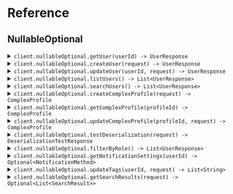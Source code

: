 # Reference
## NullableOptional
<details><summary><code>client.nullableOptional.getUser(userId) -> UserResponse</code></summary>
<dl>
<dd>

#### 📝 Description

<dl>
<dd>

<dl>
<dd>

Get a user by ID
</dd>
</dl>
</dd>
</dl>

#### 🔌 Usage

<dl>
<dd>

<dl>
<dd>

```java
client.nullableOptional().getUser("userId");
```
</dd>
</dl>
</dd>
</dl>

#### ⚙️ Parameters

<dl>
<dd>

<dl>
<dd>

**userId:** `String` 
    
</dd>
</dl>
</dd>
</dl>


</dd>
</dl>
</details>

<details><summary><code>client.nullableOptional.createUser(request) -> UserResponse</code></summary>
<dl>
<dd>

#### 📝 Description

<dl>
<dd>

<dl>
<dd>

Create a new user
</dd>
</dl>
</dd>
</dl>

#### 🔌 Usage

<dl>
<dd>

<dl>
<dd>

```java
client.nullableOptional().createUser(
    CreateUserRequest
        .builder()
        .username("username")
        .email("email")
        .phone("phone")
        .address(
            Address
                .builder()
                .street("street")
                .zipCode("zipCode")
                .city("city")
                .state("state")
                .country("country")
                .buildingId("buildingId")
                .tenantId("tenantId")
                .build()
        )
        .build()
);
```
</dd>
</dl>
</dd>
</dl>

#### ⚙️ Parameters

<dl>
<dd>

<dl>
<dd>

**request:** `CreateUserRequest` 
    
</dd>
</dl>
</dd>
</dl>


</dd>
</dl>
</details>

<details><summary><code>client.nullableOptional.updateUser(userId, request) -> UserResponse</code></summary>
<dl>
<dd>

#### 📝 Description

<dl>
<dd>

<dl>
<dd>

Update a user (partial update)
</dd>
</dl>
</dd>
</dl>

#### 🔌 Usage

<dl>
<dd>

<dl>
<dd>

```java
client.nullableOptional().updateUser(
    "userId",
    UpdateUserRequest
        .builder()
        .username("username")
        .email("email")
        .phone("phone")
        .address(
            Address
                .builder()
                .street("street")
                .zipCode("zipCode")
                .city("city")
                .state("state")
                .country("country")
                .buildingId("buildingId")
                .tenantId("tenantId")
                .build()
        )
        .build()
);
```
</dd>
</dl>
</dd>
</dl>

#### ⚙️ Parameters

<dl>
<dd>

<dl>
<dd>

**userId:** `String` 
    
</dd>
</dl>

<dl>
<dd>

**request:** `UpdateUserRequest` 
    
</dd>
</dl>
</dd>
</dl>


</dd>
</dl>
</details>

<details><summary><code>client.nullableOptional.listUsers() -> List&lt;UserResponse&gt;</code></summary>
<dl>
<dd>

#### 📝 Description

<dl>
<dd>

<dl>
<dd>

List all users
</dd>
</dl>
</dd>
</dl>

#### 🔌 Usage

<dl>
<dd>

<dl>
<dd>

```java
client.nullableOptional().listUsers(
    ListUsersRequest
        .builder()
        .limit(1)
        .offset(1)
        .includeDeleted(true)
        .sortBy("sortBy")
        .build()
);
```
</dd>
</dl>
</dd>
</dl>

#### ⚙️ Parameters

<dl>
<dd>

<dl>
<dd>

**limit:** `Optional<Integer>` 
    
</dd>
</dl>

<dl>
<dd>

**offset:** `Optional<Integer>` 
    
</dd>
</dl>

<dl>
<dd>

**includeDeleted:** `Optional<Boolean>` 
    
</dd>
</dl>

<dl>
<dd>

**sortBy:** `Optional<String>` 
    
</dd>
</dl>
</dd>
</dl>


</dd>
</dl>
</details>

<details><summary><code>client.nullableOptional.searchUsers() -> List&lt;UserResponse&gt;</code></summary>
<dl>
<dd>

#### 📝 Description

<dl>
<dd>

<dl>
<dd>

Search users
</dd>
</dl>
</dd>
</dl>

#### 🔌 Usage

<dl>
<dd>

<dl>
<dd>

```java
client.nullableOptional().searchUsers(
    SearchUsersRequest
        .builder()
        .query("query")
        .department("department")
        .role("role")
        .isActive(true)
        .build()
);
```
</dd>
</dl>
</dd>
</dl>

#### ⚙️ Parameters

<dl>
<dd>

<dl>
<dd>

**query:** `String` 
    
</dd>
</dl>

<dl>
<dd>

**department:** `Optional<String>` 
    
</dd>
</dl>

<dl>
<dd>

**role:** `Optional<String>` 
    
</dd>
</dl>

<dl>
<dd>

**isActive:** `Optional<Boolean>` 
    
</dd>
</dl>
</dd>
</dl>


</dd>
</dl>
</details>

<details><summary><code>client.nullableOptional.createComplexProfile(request) -> ComplexProfile</code></summary>
<dl>
<dd>

#### 📝 Description

<dl>
<dd>

<dl>
<dd>

Create a complex profile to test nullable enums and unions
</dd>
</dl>
</dd>
</dl>

#### 🔌 Usage

<dl>
<dd>

<dl>
<dd>

```java
client.nullableOptional().createComplexProfile(
    ComplexProfile
        .builder()
        .id("id")
        .nullableRole(UserRole.ADMIN)
        .optionalRole(UserRole.ADMIN)
        .optionalNullableRole(UserRole.ADMIN)
        .nullableStatus(UserStatus.ACTIVE)
        .optionalStatus(UserStatus.ACTIVE)
        .optionalNullableStatus(UserStatus.ACTIVE)
        .nullableNotification(
            NotificationMethod.email(
                EmailNotification
                    .builder()
                    .emailAddress("emailAddress")
                    .subject("subject")
                    .htmlContent("htmlContent")
                    .build()
            )
        )
        .optionalNotification(
            NotificationMethod.email(
                EmailNotification
                    .builder()
                    .emailAddress("emailAddress")
                    .subject("subject")
                    .htmlContent("htmlContent")
                    .build()
            )
        )
        .optionalNullableNotification(
            NotificationMethod.email(
                EmailNotification
                    .builder()
                    .emailAddress("emailAddress")
                    .subject("subject")
                    .htmlContent("htmlContent")
                    .build()
            )
        )
        .nullableSearchResult(
            SearchResult.user(
                UserResponse
                    .builder()
                    .id("id")
                    .username("username")
                    .createdAt(OffsetDateTime.parse("2024-01-15T09:30:00Z"))
                    .email("email")
                    .phone("phone")
                    .updatedAt(OffsetDateTime.parse("2024-01-15T09:30:00Z"))
                    .address(
                        Address
                            .builder()
                            .street("street")
                            .zipCode("zipCode")
                            .city("city")
                            .state("state")
                            .country("country")
                            .buildingId("buildingId")
                            .tenantId("tenantId")
                            .build()
                    )
                    .build()
            )
        )
        .optionalSearchResult(
            SearchResult.user(
                UserResponse
                    .builder()
                    .id("id")
                    .username("username")
                    .createdAt(OffsetDateTime.parse("2024-01-15T09:30:00Z"))
                    .email("email")
                    .phone("phone")
                    .updatedAt(OffsetDateTime.parse("2024-01-15T09:30:00Z"))
                    .address(
                        Address
                            .builder()
                            .street("street")
                            .zipCode("zipCode")
                            .city("city")
                            .state("state")
                            .country("country")
                            .buildingId("buildingId")
                            .tenantId("tenantId")
                            .build()
                    )
                    .build()
            )
        )
        .nullableArray(
            Optional.of(
                Arrays.asList("nullableArray", "nullableArray")
            )
        )
        .optionalArray(
            Optional.of(
                Arrays.asList("optionalArray", "optionalArray")
            )
        )
        .optionalNullableArray(
            Optional.of(
                Arrays.asList("optionalNullableArray", "optionalNullableArray")
            )
        )
        .nullableListOfNullables(
            Optional.of(
                Arrays.asList(Optional.of("nullableListOfNullables"), Optional.of("nullableListOfNullables"))
            )
        )
        .nullableMapOfNullables(
            new HashMap<String, Optional<Address>>() {{
                put("nullableMapOfNullables", Optional.of(
                    Address
                        .builder()
                        .street("street")
                        .zipCode("zipCode")
                        .city(Optional.of("city"))
                        .state(Optional.of("state"))
                        .country(Optional.of("country"))
                        .buildingId(Optional.of("buildingId"))
                        .tenantId(Optional.of("tenantId"))
                        .build()
                ));
            }}
        )
        .nullableListOfUnions(
            Optional.of(
                Arrays.asList(
                    NotificationMethod.email(
                        EmailNotification
                            .builder()
                            .emailAddress("emailAddress")
                            .subject("subject")
                            .htmlContent("htmlContent")
                            .build()
                    ),
                    NotificationMethod.email(
                        EmailNotification
                            .builder()
                            .emailAddress("emailAddress")
                            .subject("subject")
                            .htmlContent("htmlContent")
                            .build()
                    )
                )
            )
        )
        .optionalMapOfEnums(
            new HashMap<String, UserRole>() {{
                put("optionalMapOfEnums", UserRole.ADMIN);
            }}
        )
        .build()
);
```
</dd>
</dl>
</dd>
</dl>

#### ⚙️ Parameters

<dl>
<dd>

<dl>
<dd>

**request:** `ComplexProfile` 
    
</dd>
</dl>
</dd>
</dl>


</dd>
</dl>
</details>

<details><summary><code>client.nullableOptional.getComplexProfile(profileId) -> ComplexProfile</code></summary>
<dl>
<dd>

#### 📝 Description

<dl>
<dd>

<dl>
<dd>

Get a complex profile by ID
</dd>
</dl>
</dd>
</dl>

#### 🔌 Usage

<dl>
<dd>

<dl>
<dd>

```java
client.nullableOptional().getComplexProfile("profileId");
```
</dd>
</dl>
</dd>
</dl>

#### ⚙️ Parameters

<dl>
<dd>

<dl>
<dd>

**profileId:** `String` 
    
</dd>
</dl>
</dd>
</dl>


</dd>
</dl>
</details>

<details><summary><code>client.nullableOptional.updateComplexProfile(profileId, request) -> ComplexProfile</code></summary>
<dl>
<dd>

#### 📝 Description

<dl>
<dd>

<dl>
<dd>

Update complex profile to test nullable field updates
</dd>
</dl>
</dd>
</dl>

#### 🔌 Usage

<dl>
<dd>

<dl>
<dd>

```java
client.nullableOptional().updateComplexProfile(
    "profileId",
    UpdateComplexProfileRequest
        .builder()
        .nullableRole(UserRole.ADMIN)
        .nullableStatus(UserStatus.ACTIVE)
        .nullableNotification(
            NotificationMethod.email(
                EmailNotification
                    .builder()
                    .emailAddress("emailAddress")
                    .subject("subject")
                    .htmlContent("htmlContent")
                    .build()
            )
        )
        .nullableSearchResult(
            SearchResult.user(
                UserResponse
                    .builder()
                    .id("id")
                    .username("username")
                    .createdAt(OffsetDateTime.parse("2024-01-15T09:30:00Z"))
                    .email("email")
                    .phone("phone")
                    .updatedAt(OffsetDateTime.parse("2024-01-15T09:30:00Z"))
                    .address(
                        Address
                            .builder()
                            .street("street")
                            .zipCode("zipCode")
                            .city("city")
                            .state("state")
                            .country("country")
                            .buildingId("buildingId")
                            .tenantId("tenantId")
                            .build()
                    )
                    .build()
            )
        )
        .nullableArray(
            Optional.of(
                Arrays.asList("nullableArray", "nullableArray")
            )
        )
        .build()
);
```
</dd>
</dl>
</dd>
</dl>

#### ⚙️ Parameters

<dl>
<dd>

<dl>
<dd>

**profileId:** `String` 
    
</dd>
</dl>

<dl>
<dd>

**nullableRole:** `Optional<UserRole>` 
    
</dd>
</dl>

<dl>
<dd>

**nullableStatus:** `Optional<UserStatus>` 
    
</dd>
</dl>

<dl>
<dd>

**nullableNotification:** `Optional<NotificationMethod>` 
    
</dd>
</dl>

<dl>
<dd>

**nullableSearchResult:** `Optional<SearchResult>` 
    
</dd>
</dl>

<dl>
<dd>

**nullableArray:** `Optional<List<String>>` 
    
</dd>
</dl>
</dd>
</dl>


</dd>
</dl>
</details>

<details><summary><code>client.nullableOptional.testDeserialization(request) -> DeserializationTestResponse</code></summary>
<dl>
<dd>

#### 📝 Description

<dl>
<dd>

<dl>
<dd>

Test endpoint for validating null deserialization
</dd>
</dl>
</dd>
</dl>

#### 🔌 Usage

<dl>
<dd>

<dl>
<dd>

```java
client.nullableOptional().testDeserialization(
    DeserializationTestRequest
        .builder()
        .requiredString("requiredString")
        .nullableString("nullableString")
        .optionalString("optionalString")
        .optionalNullableString("optionalNullableString")
        .nullableEnum(UserRole.ADMIN)
        .optionalEnum(UserStatus.ACTIVE)
        .nullableUnion(
            NotificationMethod.email(
                EmailNotification
                    .builder()
                    .emailAddress("emailAddress")
                    .subject("subject")
                    .htmlContent("htmlContent")
                    .build()
            )
        )
        .optionalUnion(
            SearchResult.user(
                UserResponse
                    .builder()
                    .id("id")
                    .username("username")
                    .createdAt(OffsetDateTime.parse("2024-01-15T09:30:00Z"))
                    .email("email")
                    .phone("phone")
                    .updatedAt(OffsetDateTime.parse("2024-01-15T09:30:00Z"))
                    .address(
                        Address
                            .builder()
                            .street("street")
                            .zipCode("zipCode")
                            .city("city")
                            .state("state")
                            .country("country")
                            .buildingId("buildingId")
                            .tenantId("tenantId")
                            .build()
                    )
                    .build()
            )
        )
        .nullableList(
            Optional.of(
                Arrays.asList("nullableList", "nullableList")
            )
        )
        .nullableMap(
            new HashMap<String, Integer>() {{
                put("nullableMap", 1);
            }}
        )
        .nullableObject(
            Address
                .builder()
                .street("street")
                .zipCode("zipCode")
                .city("city")
                .state("state")
                .country("country")
                .buildingId("buildingId")
                .tenantId("tenantId")
                .build()
        )
        .optionalObject(
            Organization
                .builder()
                .id("id")
                .name("name")
                .domain("domain")
                .employeeCount(1)
                .build()
        )
        .build()
);
```
</dd>
</dl>
</dd>
</dl>

#### ⚙️ Parameters

<dl>
<dd>

<dl>
<dd>

**request:** `DeserializationTestRequest` 
    
</dd>
</dl>
</dd>
</dl>


</dd>
</dl>
</details>

<details><summary><code>client.nullableOptional.filterByRole() -> List&lt;UserResponse&gt;</code></summary>
<dl>
<dd>

#### 📝 Description

<dl>
<dd>

<dl>
<dd>

Filter users by role with nullable enum
</dd>
</dl>
</dd>
</dl>

#### 🔌 Usage

<dl>
<dd>

<dl>
<dd>

```java
client.nullableOptional().filterByRole(
    FilterByRoleRequest
        .builder()
        .role(UserRole.ADMIN)
        .status(UserStatus.ACTIVE)
        .secondaryRole(UserRole.ADMIN)
        .build()
);
```
</dd>
</dl>
</dd>
</dl>

#### ⚙️ Parameters

<dl>
<dd>

<dl>
<dd>

**role:** `Optional<UserRole>` 
    
</dd>
</dl>

<dl>
<dd>

**status:** `Optional<UserStatus>` 
    
</dd>
</dl>

<dl>
<dd>

**secondaryRole:** `Optional<UserRole>` 
    
</dd>
</dl>
</dd>
</dl>


</dd>
</dl>
</details>

<details><summary><code>client.nullableOptional.getNotificationSettings(userId) -> Optional&lt;NotificationMethod&gt;</code></summary>
<dl>
<dd>

#### 📝 Description

<dl>
<dd>

<dl>
<dd>

Get notification settings which may be null
</dd>
</dl>
</dd>
</dl>

#### 🔌 Usage

<dl>
<dd>

<dl>
<dd>

```java
client.nullableOptional().getNotificationSettings("userId");
```
</dd>
</dl>
</dd>
</dl>

#### ⚙️ Parameters

<dl>
<dd>

<dl>
<dd>

**userId:** `String` 
    
</dd>
</dl>
</dd>
</dl>


</dd>
</dl>
</details>

<details><summary><code>client.nullableOptional.updateTags(userId, request) -> List&lt;String&gt;</code></summary>
<dl>
<dd>

#### 📝 Description

<dl>
<dd>

<dl>
<dd>

Update tags to test array handling
</dd>
</dl>
</dd>
</dl>

#### 🔌 Usage

<dl>
<dd>

<dl>
<dd>

```java
client.nullableOptional().updateTags(
    "userId",
    UpdateTagsRequest
        .builder()
        .tags(
            Optional.of(
                Arrays.asList("tags", "tags")
            )
        )
        .categories(
            Optional.of(
                Arrays.asList("categories", "categories")
            )
        )
        .labels(
            Optional.of(
                Arrays.asList("labels", "labels")
            )
        )
        .build()
);
```
</dd>
</dl>
</dd>
</dl>

#### ⚙️ Parameters

<dl>
<dd>

<dl>
<dd>

**userId:** `String` 
    
</dd>
</dl>

<dl>
<dd>

**tags:** `Optional<List<String>>` 
    
</dd>
</dl>

<dl>
<dd>

**categories:** `Optional<List<String>>` 
    
</dd>
</dl>

<dl>
<dd>

**labels:** `Optional<List<String>>` 
    
</dd>
</dl>
</dd>
</dl>


</dd>
</dl>
</details>

<details><summary><code>client.nullableOptional.getSearchResults(request) -> Optional&lt;List&lt;SearchResult&gt;&gt;</code></summary>
<dl>
<dd>

#### 📝 Description

<dl>
<dd>

<dl>
<dd>

Get search results with nullable unions
</dd>
</dl>
</dd>
</dl>

#### 🔌 Usage

<dl>
<dd>

<dl>
<dd>

```java
client.nullableOptional().getSearchResults(
    SearchRequest
        .builder()
        .query("query")
        .filters(
            new HashMap<String, Optional<String>>() {{
                put("filters", Optional.of("filters"));
            }}
        )
        .includeTypes(
            Optional.of(
                Arrays.asList("includeTypes", "includeTypes")
            )
        )
        .build()
);
```
</dd>
</dl>
</dd>
</dl>

#### ⚙️ Parameters

<dl>
<dd>

<dl>
<dd>

**query:** `String` 
    
</dd>
</dl>

<dl>
<dd>

**filters:** `Optional<Map<String, Optional<String>>>` 
    
</dd>
</dl>

<dl>
<dd>

**includeTypes:** `Optional<List<String>>` 
    
</dd>
</dl>
</dd>
</dl>


</dd>
</dl>
</details>
